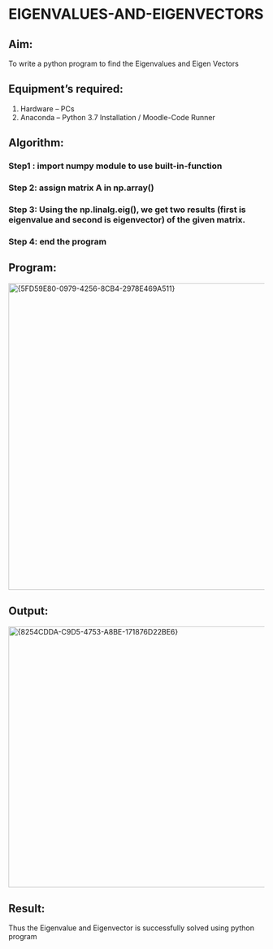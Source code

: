 # EIGENVALUES-AND-EIGENVECTORS
## Aim:
To write a python program to find the Eigenvalues and Eigen Vectors
## Equipment’s required:
1. 	Hardware – PCs
2. 	Anaconda – Python 3.7 Installation / Moodle-Code Runner
## Algorithm:
### Step1 : import numpy module to use built-in-function
### Step 2: assign matrix A in np.array()
### Step 3: Using the np.linalg.eig(),  we get two results (first is eigenvalue and second is eigenvector) of the given matrix.
### Step 4: end the program

## Program:
<img width="1282" height="604" alt="{5FD59E80-0979-4256-8CB4-2978E469A511}" src="https://github.com/user-attachments/assets/bac0ec5e-d60d-4be9-9ba1-0612da6b248f" />

## Output:
<img width="1282" height="514" alt="{8254CDDA-C9D5-4753-A8BE-171876D22BE6}" src="https://github.com/user-attachments/assets/484080bd-9daf-410f-9ba7-de65b603bc93" />

## Result:
Thus the Eigenvalue and Eigenvector is successfully solved using python program
